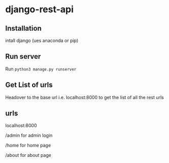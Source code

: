 # django-rest-api

## Installation
intall django
(ues anaconda or pip)

## Run server
Run `python3 manage.py runserver`

## Get List of urls
Headover to the base url i.e. localhost:8000 to get the list of all the rest urls



## urls

localhost:8000

/admin for admin login

/home for home page

/about for about page

